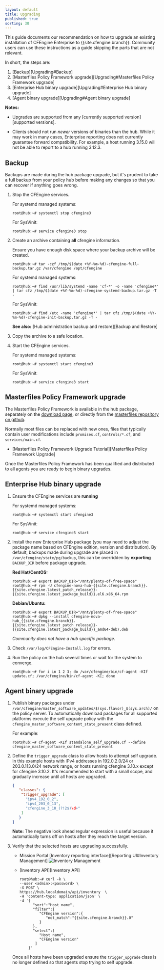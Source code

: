 ```yaml
---
layout: default
title: Upgrading
published: true
sorting: 30
---
```


This guide documents our recommendation on how to upgrade an existing
installation of CFEngine Enterprise to {{site.cfengine.branch}}. Community users
can use these instructions as a guide skipping the parts that are not relevant.

In short, the steps are:

1. [Backup][Upgrading#Backup]
2. [Masterfiles Policy Framework upgrade][Upgrading#Masterfiles Policy Framework upgrade]
3. [Enterprise Hub binary upgrade][Upgrading#Enterprise Hub binary upgrade]
4. [Agent binary upgrade][Upgrading#Agent binary upgrade]

**Notes:**

- Upgrades are supported from any [currently supported version][supported versions].

- Clients should not run *newer* versions of binaries than the hub. While it may
  work in many cases, Enterprise reporting does not currently guarantee forward
  compatibility. For example, a host running 3.15.0 will not be able to report
  to a hub running 3.12.3.

## Backup

Backups are made during the hub package upgrade, but it's prudent to take a full
backup from your policy hub before making any changes so that you can recover if
anything goes wrong.

1. Stop the CFEngine services.

   For systemd managed systems:

   ```console
   root@hub:~# systemctl stop cfengine3
   ```

   For SysVinit:

   ```console
   root@hub:~# service cfengine3 stop
   ```

2. Create an archive containing **all** cfengine information.

   Ensure you have enough disk space where your backup archive will be created.

   ```console
   root@hub:~# tar -czf /tmp/$(date +%Y-%m-%d)-cfengine-full-backup.tar.gz /var/cfengine /opt/cfengine
   ```

   For systemd managed systems:

   ```console
   root@hub:~# find /usr/lib/systemd -name 'cf-*' -o -name 'cfengine*' | tar cfz /tmp/$(date +%Y-%m-%d)-cfengine-systemd-backup.tar.gz -T -
   ```

   For SysVinit:

   ```console
   root@hub:~# find /etc -name 'cfengine*' | tar cfz /tmp/$(date +%Y-%m-%d)-cfengine-init-backup.tar.gz -T -
   ```

   **See also:** [Hub administration backup and restore][Backup and Restore]

3. Copy the archive to a safe location.

4. Start the CFEngine services.

   For systemd managed systems:

   ```console
   root@hub:~# systemctl start cfengine3
   ```

   For SysVinit:

   ```console
   root@hub:~# service cfengine3 start
   ```

## Masterfiles Policy Framework upgrade

The Masterfiles Policy Framework is available in the hub package, separately on
the [download page](http://cfengine.com/community/download/), or directly from
the [masterfiles repository on github](https://github.com/cfengine/masterfiles).

Normally most files can be replaced with new ones, files that typically contain
user modifications include `promises.cf`, `controls/*.cf`, and
`services/main.cf`.

- [Masterfiles Policy Framework Upgrade Tutorial][Masterfiles Policy Framework Upgrade]

Once the Masterfiles Policy Framework has been qualified and distributed to all
agents you are ready to begin binary upgrades.

## Enterprise Hub binary upgrade

1. Ensure the CFEngine services are **running**

   For systemd managed systems:

   ```console
   root@hub:~# systemctl start cfengine3
   ```

   For SysVinit:

   ```console
   root@hub:~# service cfengine3 start
   ```

2. Install the new Enterprise Hub package (you may need to adjust the package
   name based on CFEngine edition, version and distribution). By default,
   backups made during upgrade are placed in `/var/cfengine/state/pg/backup`,
   this can be overridden by **exporting** `BACKUP_DIR` before package upgrade.

   **Red Hat/CentOS:**

   ```console
   root@hub:~# export BACKUP_DIR="/mnt/plenty-of-free-space"
   root@hub:~# rpm -U cfengine-nova-hub-{{site.cfengine.branch}}.{{site.cfengine.latest_patch_release}}-{{site.cfengine.latest_package_build}}.el6.x86_64.rpm
   ```

   **Debian/Ubuntu:**

   ```console
   root@hub:~# export BACKUP_DIR="/mnt/plenty-of-free-space"
   root@hub:~# dpkg --install cfengine-nova-hub_{{site.cfengine.branch}}.{{site.cfengine.latest_patch_release}}-{{site.cfengine.latest_package_build}}_amd64-deb7.deb
   ```

   *Community does not have a hub specific package.*

3. Check `/var/log/CFEngine-Install.log` for errors.

4. Run the policy on the hub several times or wait for the system to converge.

   ```console
   root@hub:~# for i in 1 2 3; do /var/cfengine/bin/cf-agent -KIf update.cf; /var/cfengine/bin/cf-agent -KI; done
   ```

## Agent binary upgrade

1. Publish binary packages under
   `/var/cfengine/master_software_updates/$(sys.flavor)_$(sys.arch)/` on the
   policy server. To automatically download packages for all supported platforms
   execute the self upgrade policy with the
   `cfengine_master_software_content_state_present` class defined.

   For example:

   ```console
   root@hub:~# cf-agent -KIf standalone_self_upgrade.cf --define cfengine_master_software_content_state_present
   ```

2. Define the `trigger_upgrade` class to allow hosts to attempt self upgrade. In
   this example hosts with IPv4 addresses in 192.0.2.0/24 or 203.0.113.0/24
   network range, or hosts running cfengine 3.10.x except for cfengine 3.10.2.
   It's recommended to start with a small scope, and gradually increase until
   all hosts are upgraded.

   ```json
   {
      "classes": {
       "trigger_upgrade": [
         "ipv4_192_0_2",
         "ipv4_203_0_13",
         "cfengine_3_10_(?!2$)\d+"
       ]
      }
   }
   ```

   **Note:** The negative look ahead regular expression is useful because it
   automatically turns off on hosts after they reach the target version.

3. Verify that the selected hosts are upgrading successfully.

   - Mission Portal [Inventory reporting interface][Reporting UI#Inventory Management]
     ![Inventory Management](Reports-Inventory-1.png)

   - [Inventory API][Inventory API]

     ```console
     root@hub:~# curl -k \
     --user <admin>:<password> \
     -X POST \
     https://hub.localdomain/api/inventory  \
     -H 'content-type: application/json' \
     -d '{
           "sort":"Host name",
           "filter":{
              "CFEngine version":{
                 "not_match":"{{site.cfengine.branch}}.0"
              }
           },
           "select":[
              "Host name",
              "CFEngine version"
            ]
         }'
     ```

   Once all hosts have been upgraded ensure the `trigger_upgrade` class is no
   longer defined so that agents stop trying to self upgrade.
